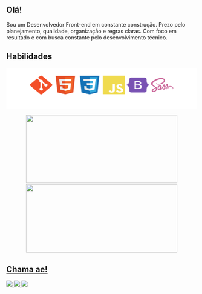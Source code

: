 <!-- ### Hi there 👋 -->

<h2>Olá!</h2>
<p>Sou um Desenvolvedor Front-end em constante construção. Prezo pelo planejamento, qualidade, organização e regras claras. Com foco em resultado e com busca constante pelo desenvolvimento técnico.
</p>

<h2>Habilidades</h2>
<div align="center" style="display: inline_block; background-color: white; padding: 20px 0px 20px 0px;">
	<img align="center" alt="Guilherme-GIT" height="50" width="60" src="https://raw.githubusercontent.com/devicons/devicon/master/icons/git/git-plain.svg">
  <img align="center" alt="Guilherme-HTML" height="50" width="60" src="https://raw.githubusercontent.com/devicons/devicon/master/icons/html5/html5-original.svg">
  <img align="center" alt="Guilherme-CSS" height="50" width="60" src="https://raw.githubusercontent.com/devicons/devicon/master/icons/css3/css3-original.svg">
  <img align="center" alt="Guilherme-Js" height="50" width="60" src="https://raw.githubusercontent.com/devicons/devicon/master/icons/javascript/javascript-plain.svg">
	<img align="center" alt="Guilherme-BOOTSTRAP" height="50" width="60" src="https://raw.githubusercontent.com/devicons/devicon/master/icons/bootstrap/bootstrap-plain.svg">
	<img align="center" alt="Guilherme-SASS" height="50" width="60" src="https://raw.githubusercontent.com/devicons/devicon/master/icons/sass/sass-original.svg">
	<br>
    <br>
  </div><br/>

<div align="center">
  <a href="https://github.com/guilherme-kuk">
  <img height="180em" width="400em" src="https://github-readme-stats.vercel.app/api?username=guilherme-kuk&show_icons=true&theme=dracula&include_all_commits=true&count_private=true"/>
  <img height="180em" width="400em" src="https://github-readme-stats.vercel.app/api/top-langs/?username=guilherme-kuk&layout=compact&langs_count=7&theme=dracula"/>
</div>

<h2>Chama ae!</h2>
<div> 
  <a href="https://www.instagram.com/guikuk/" target="_blank">
    <img src="https://img.shields.io/badge/-Instagram-%23E4405F?style=for-the-badge&logo=instagram&logoColor=white" target="_blank">
  </a>
  <a href="https://www.linkedin.com/in/guilhermekuk/" target="_blank">
    <img src="https://img.shields.io/badge/-LinkedIn-%230077B5?style=for-the-badge&logo=linkedin&logoColor=white" target="_blank">
  </a> 
	<a href="https://api.whatsapp.com/send?phone=5541995807730&text=Ol%C3%A1%2C%20Guilherme.%20Tudo%20bem%3F%20Vi%20seu%20github." target="_blank">
    <img src="https://img.shields.io/badge/-Whatsapp-%075E54?style=for-the-badge&logo=whatsapp&logoColor=white" target="_blank">
  </a> 
 </div>

<!--
**guilherme-kuk/guilherme-kuk** is a ✨ _special_ ✨ repository because its `README.md` (this file) appears on your GitHub profile.

Here are some ideas to get you started:

- 🔭 I’m currently working on ...
- 🌱 I’m currently learning ...
- 👯 I’m looking to collaborate on ...
- 🤔 I’m looking for help with ...
- 💬 Ask me about ...
- 📫 How to reach me: ...
- 😄 Pronouns: ...
- ⚡ Fun fact: ...
-->
